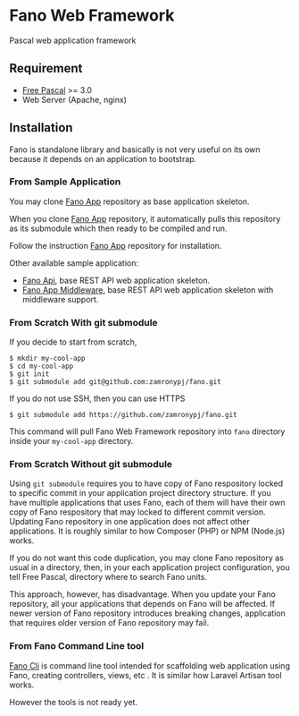 # Fano Web Framework

Pascal web application framework

## Requirement

- [Free Pascal](https://www.freepascal.org/) >= 3.0
- Web Server (Apache, nginx)

## Installation

Fano is standalone library and basically is not very useful on its own
because it depends on an application to bootstrap.

### From Sample Application

You may clone [Fano App](https://github.com/zamronypj/fano-app) repository as
base application skeleton.

When you clone [Fano App](https://github.com/zamronypj/fano-app) repository, it automatically pulls this repository as its submodule which then ready to be compiled and run.

Follow the instruction [Fano App](https://github.com/zamronypj/fano-app) repository for installation.

Other available sample application:

- [Fano Api](https://github.com/zamronypj/fano-api), base REST API web application skeleton.
- [Fano App Middleware](https://github.com/zamronypj/fano-app-middleware), base REST API web application skeleton with middleware support.

### From Scratch With git submodule

If you decide to start from scratch,

    $ mkdir my-cool-app
    $ cd my-cool-app
    $ git init
    $ git submodule add git@github.com:zamronypj/fano.git

If you do not use SSH, then you can use HTTPS

    $ git submodule add https://github.com/zamronypj/fano.git

This command will pull Fano Web Framework repository into `fano` directory inside
your `my-cool-app` directory.

### From Scratch Without git submodule

Using `git submodule` requires you to have copy of Fano respository locked to specific commit in your
application project directory structure. If you have multiple applications that uses Fano, each of them will have their own copy of Fano respository that may locked to different commit version. Updating Fano repository in one application
does not affect other applications. It is roughly similar to how Composer (PHP)
or NPM (Node.js) works.

If you do not want this code duplication, you may clone Fano repository as usual
in a directory, then, in your each application project configuration, you tell
Free Pascal, directory where to search Fano units.

This approach, however, has disadvantage. When you update your Fano repository,
all your applications that depends on Fano will be affected. If newer version of Fano repository introduces breaking changes, application that requires older version of Fano repository may fail.

### From Fano Command Line tool

[Fano Cli](https://github.com/zamronypj/fano-cli) is command line tool intended
for scaffolding web application using Fano, creating controllers, views, etc . It is similar how Laravel Artisan tool works.

However the tools is not ready yet.
